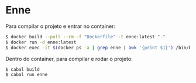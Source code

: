 # Enne

Para compilar o projeto e entrar no container:

```bash
$ docker build --pull --rm -f "Dockerfile" -t enne:latest "."
$ docker run -d enne:latest
$ docker exec -it $(docker ps -a | grep enne | awk '{print $1}') /bin/bash
```

Dentro do container, para compilar e rodar o projeto:

```
$ cabal build
$ cabal run enne
```
